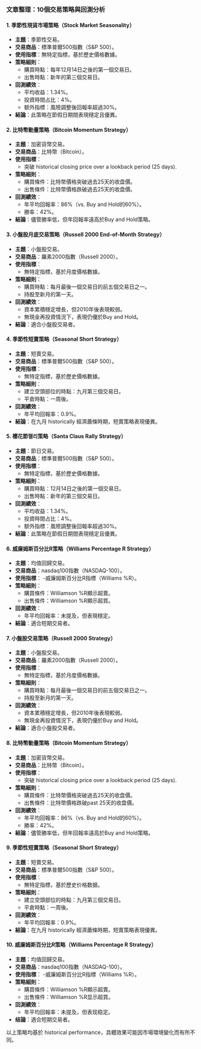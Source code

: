 ### 文章整理：10個交易策略與回測分析

#### 1. 季節性現貨市場策略（Stock Market Seasonality）
- **主題**：季節性交易。
- **交易商品**：標準普爾500指數（S&P 500）。
- **使用指標**：無特定指標，基於歷史價格數據。
- **策略細則**：
  - 購買時點：每年12月14日之後的第一個交易日。
  - 出售時點：新年的第三個交易日。
- **回測績效**：
  - 平均收益：1.34%。
  - 投資時間占比：4%。
  - 额外指標：風險調整後回報率超過30%。
- **結論**：此策略在節假日期間表現穩定且優異。

#### 2. 比特幣動量策略（Bitcoin Momentum Strategy）
- **主題**：加密貨幣交易。
- **交易商品**：比特幣（Bitcoin）。
- **使用指標**：
  - 突破 historical closing price over a lookback period (25 days).
- **策略細則**：
  - 購買條件：比特幣價格突破過去25天的收盘價。
  - 出售條件：比特幣價格跌破過去25天的收盘價。
- **回測績效**：
  - 年平均回報率：86%（vs. Buy and Hold的60%）。
  - 勝率：42%。
- **結論**：儘管勝率低，但年回報率遠高於Buy and Hold策略。

#### 3. 小盤股月底交易策略（Russell 2000 End-of-Month Strategy）
- **主題**：小盤股交易。
- **交易商品**：羅素2000指數（Russell 2000）。
- **使用指標**：
  - 無特定指標，基於月度價格數據。
- **策略細則**：
  - 購買時點：每月最後一個交易日的前五個交易日之一。
  - 持股至新月的第一天。
- **回測績效**：
  - 資本累積穩定增長，但2010年後表現較弱。
  - 無現金再投資情況下，表現仍優於Buy and Hold。
- **結論**：適合小盤股交易者。

#### 4. 季節性短賣策略（Seasonal Short Strategy）
- **主題**：短賣交易。
- **交易商品**：標準普爾500指數（S&P 500）。
- **使用指標**：
  - 無特定指標，基於歷史價格數據。
- **策略細則**：
  - 建立空頭部位的時點：九月第三個交易日。
  - 平倉時點：一周後。
- **回測績效**：
  - 年平均回報率：0.9%。
- **結論**：在九月 historically 經濟蕭條時期，短賣策略表現優異。

#### 5. 櫻花節랠리策略（Santa Claus Rally Strategy）
- **主題**：節日交易。
- **交易商品**：標準普爾500指數（S&P 500）。
- **使用指標**：
  - 無特定指標，基於歷史價格數據。
- **策略細則**：
  - 購買時點：12月14日之後的第一個交易日。
  - 出售時點：新年的第三個交易日。
- **回測績效**：
  - 平均收益：1.34%。
  - 投資時間占比：4%。
  - 额外指標：風險調整後回報率超過30%。
- **結論**：此策略在節假日期間表現穩定且優異。

#### 6. 威廉姆斯百分比R策略（Williams Percentage R Strategy）
- **主題**：均值回歸交易。
- **交易商品**：nasdaq100指數（NASDAQ-100）。
- **使用指標**：
  -威廉姆斯百分比R指標（Williams %R）。
- **策略細則**：
  - 購買條件：Williamson %R顯示超賣。
  - 出售條件：Williamson %R顯示超買。
- **回測績效**：
  - 年平均回報率：未提及，但表現穩定。
- **結論**：適合短期交易者。

#### 7. 小盤股交易策略（Russell 2000 Strategy）
- **主題**：小盤股交易。
- **交易商品**：羅素2000指數（Russell 2000）。
- **使用指標**：
  - 無特定指標，基於月度價格數據。
- **策略細則**：
  - 購買時點：每月最後一個交易日的前五個交易日之一。
  - 持股至新月的第一天。
- **回測績效**：
  - 資本累積穩定增長，但2010年後表現較弱。
  - 無現金再投資情況下，表現仍優於Buy and Hold。
- **結論**：適合小盤股交易者。

#### 8. 比特幣動量策略（Bitcoin Momentum Strategy）
- **主題**：加密貨幣交易。
- **交易商品**：比特幣（Bitcoin）。
- **使用指標**：
  - 突破 historical closing price over a lookback period (25 days).
- **策略細則**：
  - 購買條件：比特幣價格突破過去25天的收盘價。
  - 出售條件：比特幣價格跌破past 25天的收盘價。
- **回測績效**：
  - 年平均回報率：86%（vs. Buy and Hold的60%）。
  - 勝率：42%。
- **結論**：儘管勝率低，但年回報率遠高於Buy and Hold策略。

#### 9. 季節性短賣策略（Seasonal Short Strategy）
- **主題**：短賣交易。
- **交易商品**：標準普爾500指數（S&P 500）。
- **使用指標**：
  - 無特定指標，基於歷史价格数据。
- **策略細則**：
  - 建立空頭部位的時點：九月第三個交易日。
  - 平倉時點：一周後。
- **回測績效**：
  - 年平均回報率：0.9%。
- **結論**：在九月 historically 經濟蕭條時期，短賣策略表現優異。

#### 10. 威廉姆斯百分比R策略（Williams Percentage R Strategy）
- **主題**：均值回歸交易。
- **交易商品**：nasdaq100指數（NASDAQ-100）。
- **使用指標**：
  -威廉姆斯百分比R指標（Williams %R）。
- **策略細則**：
  - 購買條件：Williamson %R顯示超賣。
  - 出售條件：Williamson %R显示超買。
- **回測績效**：
  - 年平均回報率：未提及，但表现稳定。
- **结論**：適合短期交易者。

以上策略均基於 historical performance，具體效果可能因市場環境變化而有所不同。

